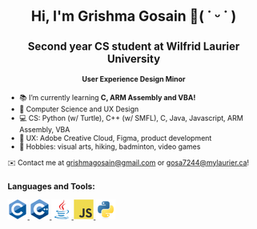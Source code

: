 <h1 align="center">Hi, I'm Grishma Gosain 👋( ˙ ᵕ ˙ )</h1>
<h2 align="center">Second year CS student at Wilfrid Laurier University</h2>
<h4 align="center">User Experience Design Minor</h4>

- 📚 I’m currently learning **C, ARM Assembly and VBA!**
- 💙 Computer Science and UX Design 
- 💻 CS: Python (w/ Turtle), C++ (w/ SMFL), C, Java, Javascript, ARM Assembly, VBA
- 📝 UX: Adobe Creative Cloud, Figma, product development
- 🌿 Hobbies: visual arts, hiking, badminton, video games

✉️ Contact me at grishmagosain@gmail.com or gosa7244@mylaurier.ca!

<p align="left">
</p>
<h3 align="left">Languages and Tools:</h3>
<p align="left"> <a href="https://www.cprogramming.com/" target="_blank" rel="noreferrer"> <img src="https://raw.githubusercontent.com/devicons/devicon/master/icons/c/c-original.svg" alt="c" width="40" height="40"/> </a> <a href="https://www.w3schools.com/cpp/" target="_blank" rel="noreferrer"> <img src="https://raw.githubusercontent.com/devicons/devicon/master/icons/cplusplus/cplusplus-original.svg" alt="cplusplus" width="40" height="40"/> </a> <a href="https://www.java.com" target="_blank" rel="noreferrer"> <img src="https://raw.githubusercontent.com/devicons/devicon/master/icons/java/java-original.svg" alt="java" width="40" height="40"/> </a> <a href="https://developer.mozilla.org/en-US/docs/Web/JavaScript" target="_blank" rel="noreferrer"> <img src="https://raw.githubusercontent.com/devicons/devicon/master/icons/javascript/javascript-original.svg" alt="javascript" width="40" height="40"/>
</a> <a href="https://www.python.org" target="_blank" rel="noreferrer"> <img src="https://raw.githubusercontent.com/devicons/devicon/master/icons/python/python-original.svg" alt="python" width="40" height="40"/> </a> </p>
